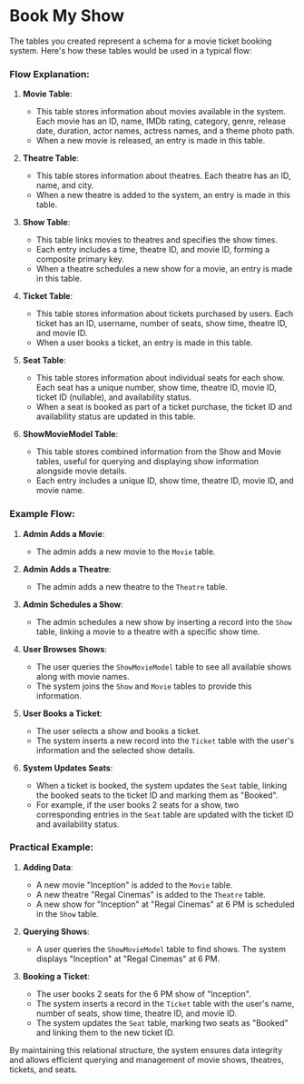 # Book My Show

The tables you created represent a schema for a movie ticket booking system. Here's how these tables would be used in a typical flow:

### Flow Explanation:

1. **Movie Table**:
   - This table stores information about movies available in the system. Each movie has an ID, name, IMDb rating, category, genre, release date, duration, actor names, actress names, and a theme photo path.
   - When a new movie is released, an entry is made in this table.

2. **Theatre Table**:
   - This table stores information about theatres. Each theatre has an ID, name, and city.
   - When a new theatre is added to the system, an entry is made in this table.

3. **Show Table**:
   - This table links movies to theatres and specifies the show times.
   - Each entry includes a time, theatre ID, and movie ID, forming a composite primary key.
   - When a theatre schedules a new show for a movie, an entry is made in this table.

4. **Ticket Table**:
   - This table stores information about tickets purchased by users. Each ticket has an ID, username, number of seats, show time, theatre ID, and movie ID.
   - When a user books a ticket, an entry is made in this table.

5. **Seat Table**:
   - This table stores information about individual seats for each show. Each seat has a unique number, show time, theatre ID, movie ID, ticket ID (nullable), and availability status.
   - When a seat is booked as part of a ticket purchase, the ticket ID and availability status are updated in this table.

6. **ShowMovieModel Table**:
   - This table stores combined information from the Show and Movie tables, useful for querying and displaying show information alongside movie details.
   - Each entry includes a unique ID, show time, theatre ID, movie ID, and movie name.

### Example Flow:

1. **Admin Adds a Movie**:
   - The admin adds a new movie to the `Movie` table.

2. **Admin Adds a Theatre**:
   - The admin adds a new theatre to the `Theatre` table.

3. **Admin Schedules a Show**:
   - The admin schedules a new show by inserting a record into the `Show` table, linking a movie to a theatre with a specific show time.

4. **User Browses Shows**:
   - The user queries the `ShowMovieModel` table to see all available shows along with movie names.
   - The system joins the `Show` and `Movie` tables to provide this information.

5. **User Books a Ticket**:
   - The user selects a show and books a ticket.
   - The system inserts a new record into the `Ticket` table with the user's information and the selected show details.

6. **System Updates Seats**:
   - When a ticket is booked, the system updates the `Seat` table, linking the booked seats to the ticket ID and marking them as "Booked".
   - For example, if the user books 2 seats for a show, two corresponding entries in the `Seat` table are updated with the ticket ID and availability status.

### Practical Example:

1. **Adding Data**:
   - A new movie "Inception" is added to the `Movie` table.
   - A new theatre "Regal Cinemas" is added to the `Theatre` table.
   - A new show for "Inception" at "Regal Cinemas" at 6 PM is scheduled in the `Show` table.

2. **Querying Shows**:
   - A user queries the `ShowMovieModel` table to find shows. The system displays "Inception" at "Regal Cinemas" at 6 PM.

3. **Booking a Ticket**:
   - The user books 2 seats for the 6 PM show of "Inception".
   - The system inserts a record in the `Ticket` table with the user's name, number of seats, show time, theatre ID, and movie ID.
   - The system updates the `Seat` table, marking two seats as "Booked" and linking them to the new ticket ID.

By maintaining this relational structure, the system ensures data integrity and allows efficient querying and management of movie shows, theatres, tickets, and seats.
